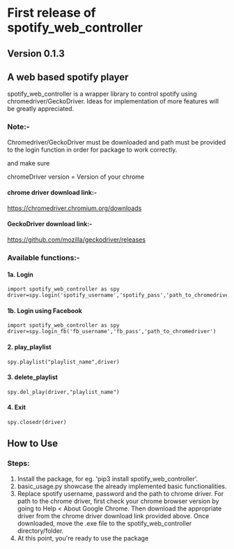 # First release of spotify_web_controller
## Version 0.1.3
## A web based spotify player
spotify_web_controller is a wrapper library to control spotify using chromedriver/GeckoDriver. Ideas for implementation of more features will be greatly appreciated. 

### Note:-
Chromedriver/GeckoDriver must be downloaded and path must be provided to the login function in order for package to work correctly.

and make sure 

chromeDriver version = Version of your chrome

#### chrome driver download link:-

https://chromedriver.chromium.org/downloads

#### GeckoDriver download link:-

https://github.com/mozilla/geckodriver/releases

### Available functions:-

#### 1a. Login

```
import spotify_web_controller as spy
driver=spy.login('spotify_username','spotify_pass','path_to_chromedriver')
```

#### 1b. Login using Facebook

```
import spotify_web_controller as spy
driver=spy.login_fb('fb_username','fb_pass','path_to_chromedriver')
```

#### 2. play_playlist

```
spy.playlist("playlist_name",driver)
```

#### 3. delete_playlist

```
spy.del_play(driver,"playlist_name")
```

#### 4. Exit

```
spy.closedr(driver)
```

## How to Use
### Steps:
1. Install the package, for eg. 'pip3 install spotify_web_controller'.
2. basic_usage.py showcase the already implemented basic functionalities.
3. Replace spotify username, password and the path to chrome driver. For path to the chrome driver, first check your chrome browser version by going to Help < About Google Chrome. Then download the appropriate driver from the chrome driver download link provided above. Once downloaded, move the .exe file to the spotify_web_controller directory/folder. 
4. At this point, you're ready to use the package

